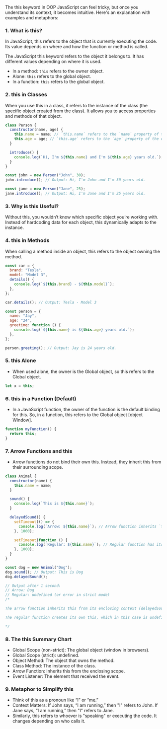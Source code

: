 The this keyword in OOP JavaScript can feel tricky, but once you understand its context, it becomes intuitive. Here's an explanation with examples and metaphors:

### 1. What is this?

In JavaScript, this refers to the object that is currently executing the code. Its value depends on where and how the function or method is called.

The JavaScript this keyword refers to the object it belongs to. It has different values depending on where it is used.

- In a method: `this` refers to the owner object.
- Alone: `this` refers to the global object.
- In a function: `this` refers to the global object.

### 2. this in Classes

When you use this in a class, it refers to the instance of the class (the specific object created from the class). It allows you to access properties and methods of that object.

```js
class Person {
  constructor(name, age) {
    this.name = name; // `this.name` refers to the `name` property of the object
    this.age = age; // `this.age` refers to the `age` property of the object
  }

  introduce() {
    console.log(`Hi, I'm ${this.name} and I'm ${this.age} years old.`);
  }
}

const john = new Person("John", 30);
john.introduce(); // Output: Hi, I'm John and I'm 30 years old.

const jane = new Person("Jane", 25);
jane.introduce(); // Output: Hi, I'm Jane and I'm 25 years old.
```

### 3. Why is this Useful?

Without this, you wouldn’t know which specific object you’re working with. Instead of hardcoding data for each object, this dynamically adapts to the instance.

### 4. this in Methods

When calling a method inside an object, this refers to the object owning the method.

```js
const car = {
  brand: "Tesla",
  model: "Model 3",
  details() {
    console.log(`${this.brand} - ${this.model}`);
  },
};

car.details(); // Output: Tesla - Model 3

const person = {
  name: "Jay",
  age: "24",
  greeting: function () {
    console.log(`${this.name} is ${this.age} years old.`);
  },
};

person.greeting(); // Output: Jay is 24 years old.
```

### 5. this Alone

- When used alone, the owner is the Global object, so this refers to the Global object.

```js
let x = this;
```

### 6. this in a Function (Default)

- In a JavaScript function, the owner of the function is the default binding for this. So, in a function, this refers to the Global object [object Window].

```js
function myFunction() {
  return this;
}
```

### 7. Arrow Functions and this

- Arrow functions do not bind their own this. Instead, they inherit this from their surrounding scope.

```js
class Animal {
  constructor(name) {
    this.name = name;
  }

  sound() {
    console.log(`This is ${this.name}`);
  }

  delayedSound() {
    setTimeout(() => {
      console.log(`Arrow: ${this.name}`); // Arrow function inherits `this`
    }, 1000);

    setTimeout(function () {
      console.log(`Regular: ${this.name}`); // Regular function has its own `this`
    }, 1000);
  }
}

const dog = new Animal("Dog");
dog.sound(); // Output: This is Dog
dog.delayedSound();

// Output after 1 second:
// Arrow: Dog
// Regular: undefined (or error in strict mode)
/* 

The arrow function inherits this from its enclosing context (delayedSound method).

The regular function creates its own this, which in this case is undefined when not called as part of an object.

*/
```

### 8. The this Summary Chart

- Global Scope (non-strict): The global object (window in browsers).
- Global Scope (strict): undefined.
- Object Method: The object that owns the method.
- Class Method: The instance of the class.
- Arrow Function: Inherits this from the enclosing scope.
- Event Listener: The element that received the event.

### 9. Metaphor to Simplify this

- Think of this as a pronoun like “I” or “me.”
- Context Matters: If John says, “I am running,” then "I" refers to John. If Jane says, “I am running,” then "I" refers to Jane.
- Similarly, this refers to whoever is "speaking" or executing the code. It changes depending on who calls it.
